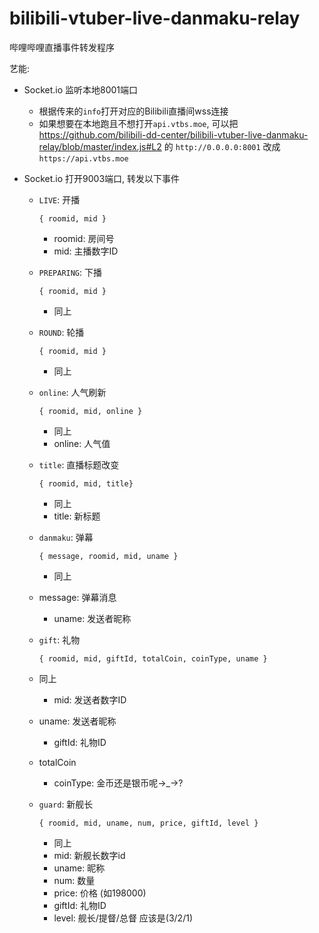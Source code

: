 # bilibili-vtuber-live-danmaku-relay
哔哩哔哩直播事件转发程序

艺能:

* Socket.io 监听本地8001端口

  * 根据传来的`info`打开对应的Bilibili直播间wss连接
  * 如果想要在本地跑且不想打开`api.vtbs.moe`, 可以把 https://github.com/bilibili-dd-center/bilibili-vtuber-live-danmaku-relay/blob/master/index.js#L2 的 `http://0.0.0.0:8001` 改成`https://api.vtbs.moe`

* Socket.io 打开9003端口, 转发以下事件

  * `LIVE`: 开播

    `{ roomid, mid }`

    * roomid: 房间号
    * mid: 主播数字ID

  * `PREPARING`: 下播

    `{ roomid, mid }`

    * 同上

  * `ROUND`: 轮播

    `{ roomid, mid }`

    - 同上

  * `online`: 人气刷新

    `{ roomid, mid, online }`

    - 同上
    - online: 人气值

  * `title`: 直播标题改变

    `{ roomid, mid, title}`

    * 同上
    * title: 新标题
  
  * `danmaku`: 弹幕

    `{ message, roomid, mid, uname }`

    * 同上
  * message: 弹幕消息
    * uname: 发送者昵称
    
  * `gift`: 礼物
  
    `{ roomid, mid, giftId, totalCoin, coinType, uname }`
  
  * 同上
    * mid: 发送者数字ID
  * uname: 发送者昵称
    * giftId: 礼物ID
  * totalCoin
    * coinType: 金币还是银币呢→_→?
  
  * `guard`: 新舰长
  
    `{ roomid, mid, uname, num, price, giftId, level }`
  
    * 同上
    * mid: 新舰长数字id
    * uname: 昵称
    * num: 数量
    * price: 价格 (如198000)
    * giftId: 礼物ID
    * level: 舰长/提督/总督 应该是(3/2/1)